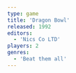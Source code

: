 ```yaml
---
type: game
title: 'Dragon Bowl'
released: 1992
editors: 
  - 'Nics Co LTD'
players: 2
genres:
  - 'Beat them all'
---
```

